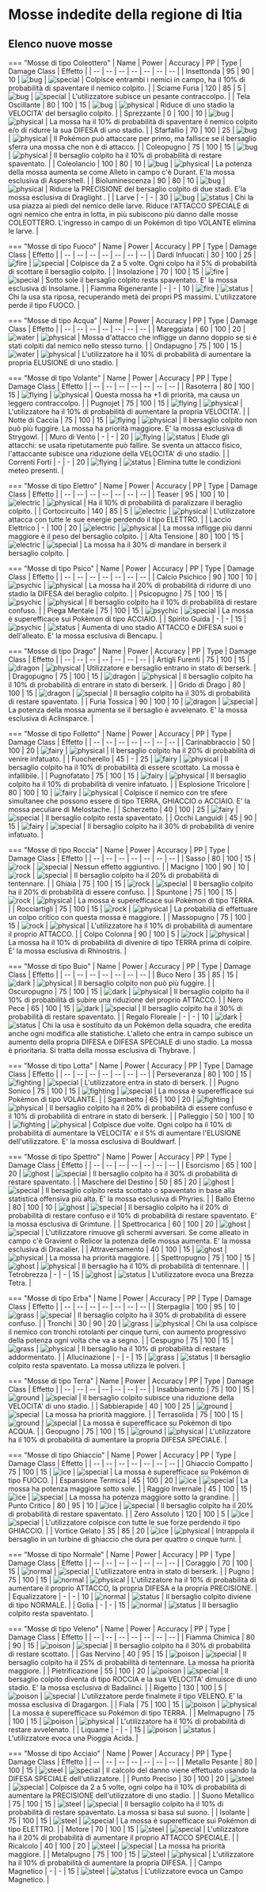 # Mosse indedite della regione di Itia

## Elenco nuove mosse

=== "Mosse di tipo Coleottero"
    | Name | Power | Accuracy | PP | Type | Damage Class | Effetto |
        | -- | -- | -- | -- | -- | -- | -- |
        	| Insettonda | 95 | 90 | 10 | ![bug](img/types/bug.png) | ![special](img/types/special.png) | Colpisce entrambi i nemici in campo,  ha il 10% di probabilità di spaventare il nemico colpito. |
    | Sciame Furia | 120 | 85 | 5 | ![bug](img/types/bug.png) | ![special](img/types/special.png) | L'utilizzatore subisce un pesante contraccolpo. |
	| Tela Oscillante | 80 | 100 | 15 | ![bug](img/types/bug.png) | ![physical](img/types/physical.png) | Riduce di uno stadio la VELOCITA' del bersaglio colpito.  |
	| Sprezzante | 0 | 100 | 10 | ![bug](img/types/bug.png) | ![physical](img/types/physical.png) | La mossa ha il 10% di probabilità di spaventare il nemico colpito e/o di ridurre la sua DIFESA di uno stadio. |
	| Sfarfallio | 70 | 100 | 25 | ![bug](img/types/bug.png) | ![physical](img/types/physical.png) | Il Pokémon può attaccare per primo, ma fallisce se il bersaglio sferra una mossa che non è di attacco. |
    | Coleopugno | 75 | 100 | 15 | ![bug](img/types/bug.png) | ![physical](img/types/physical.png) | Il bersaglio colpito ha il 10% di probabilità di restare spaventato. |
    | Coleolancio | 100 | 80 | 10 | ![bug](img/types/bug.png) | ![physical](img/types/physical.png) | La potenza della mossa aumenta se come Alleto in campo c'è Durant. E'la mossa esclusiva di Aspershell. |
    | Bioluminescenza | 90 | 80 | 10 | ![bug](img/types/bug.png) | ![physical](img/types/physical.png) | Riduce la PRECISIONE del bersaglio colpito di due stadi. E'la mossa esclusiva di Draglight . |
	| Larve | - | - | 30 | ![bug](img/types/bug.png) | ![status](img/types/status.png) | Chi la usa piazza ai piedi del nemico delle larve. Riduce l'ATTACCO SPECIALE di ogni nemico che entra in lotta, in più subiscono più danno dalle mosse COLEOTTERO. L'ingresso in campo di un Pokémon di tipo VOLANTE elimina le larve. |
    
        

=== "Mosse di tipo Fuoco"
    | Name | Power | Accuracy | PP | Type | Damage Class | Effetto |
        | -- | -- | -- | -- | -- | -- | -- |
        	| Dardi Infuocati | 30 | 100 | 25 | ![fire](img/types/fire.png) | ![special](img/types/special.png) | Colpisce da 2 a 5 volte. Ogni colpo ha il 5% di probabilità di scottare il bersaglio colpito. |
	| Insolazione | 70 | 100 | 15 | ![fire](img/types/fire.png) | ![special](img/types/special.png) | Sotto sole il bersaglio colpito resta spaventato. E' la mossa esclusiva di Insolame. |
    | Fiamma Rigenerante | - | - | 10 | ![fire](img/types/fire.png) | ![status](img/types/status.png) | Chi la usa sta riposa, recuperando metà dei propri PS massimi. L'utilizzatore perde il tipo FUOCO. |
    
        

=== "Mosse di tipo Acqua"
    | Name | Power | Accuracy | PP | Type | Damage Class | Effetto |
        | -- | -- | -- | -- | -- | -- | -- |
        	| Mareggiata | 60 | 100 | 20 | ![water](img/types/water.png) | ![physical](img/types/physical.png) | Mossa d'attacco che infligge un danno doppio se si è stati colpiti dal nemico nello stesso turno. |
    | Ondapugno | 75 | 100 | 15 | ![water](img/types/water.png) | ![physical](img/types/physical.png) | L'utilizzatore ha il 10% di probabilità di aumentare la propria ELUSIONE di uno stadio. |
    
        

=== "Mosse di tipo Volante"
    | Name | Power | Accuracy | PP | Type | Damage Class | Effetto |
        | -- | -- | -- | -- | -- | -- | -- |
        	| Rasoterra | 80 | 100 | 15 | ![flying](img/types/flying.png) | ![physical](img/types/physical.png) | Questa mossa ha +1 di priorità, ma causa un leggero contraccolpo. |
	| Pugnojet | 75 | 100 | 15 | ![flying](img/types/flying.png) | ![physical](img/types/physical.png) | L'utilizzatore ha il 10% di probabilità di aumentare la propria VELOCITA'. |
    | Notte di Caccia | 75 | 100 | 15 | ![flying](img/types/flying.png) | ![physical](img/types/physical.png) | Il bersaglio colpito non può più fuggire. La mossa ha priorità maggiore. E' la mossa esclusiva di Strygowl. |
    | Muro di Vento | - | - | 20 | ![flying](img/types/flying.png) | ![status](img/types/status.png) | Elude gli attacchi: se usata ripetutamente può fallire. Se sventa un attacco fisico, l'attaccante subisce una riduzione della VELOCITA' di uno stadio. |
    | Correnti Forti | - | - | 20 | ![flying](img/types/flying.png) | ![status](img/types/status.png) | Elimina tutte le condizioni meteo presenti. |
    
        

=== "Mosse di tipo Elettro"
    | Name | Power | Accuracy | PP | Type | Damage Class | Effetto |
        | -- | -- | -- | -- | -- | -- | -- |
        	| Teaser | 95 | 100 | 10 | ![electric](img/types/electric.png) | ![physical](img/types/physical.png) | Ha il 10% di probabilità di paralizzare il beraglio colpito. |
    | Cortocircuito | 140 | 85 | 5 | ![electric](img/types/electric.png) | ![physical](img/types/physical.png) | L'utilizzatore attacca con tutte le sue energie perdendo il tipo ELETTRO. |
    | Laccio Elettrico | - | 100 | 20 | ![electric](img/types/electric.png) | ![physical](img/types/physical.png) | La mossa infligge più danni maggiore è il peso del bersaglio colpito. |
	| Alta Tensione | 80 | 100 | 15 | ![electric](img/types/electric.png) | ![special](img/types/special.png) | La mossa ha il 30% di mandare in berserk il bersaglio colpito. |
    
        

=== "Mosse di tipo Psico"
    | Name | Power | Accuracy | PP | Type | Damage Class | Effetto |
        | -- | -- | -- | -- | -- | -- | -- |
        	| Calcio Psichico | 90 | 100 | 10 | ![psychic](img/types/psychic.png) | ![physical](img/types/physical.png) | La mossa ha il 20% di probabilità di ridurre di uno stadio la DIFESA del beraglio colpito. |
	| Psicopugno | 75 | 100 | 15 | ![psychic](img/types/psychic.png) | ![physical](img/types/physical.png) | Il bersaglio colpito ha il 10% di probabilità di restare confuso. |
    | Piega Mentale | 75 | 100 | 15 | ![psychic](img/types/psychic.png) | ![special](img/types/special.png) | La mossa è superefficace sui Pokèmon di tipo ACCIAIO. |
    | Spirito Guida | - | - | 15 | ![psychic](img/types/psychic.png) | ![status](img/types/status.png) | Aumenta di uno stadio ATTACCO e DIFESA suoi e dell'alleato. E' la mossa esclusiva di Bencapu. |
    
        

=== "Mosse di tipo Drago"
    | Name | Power | Accuracy | PP | Type | Damage Class | Effetto |
        | -- | -- | -- | -- | -- | -- | -- |
        	| Artigli Furenti | 75 | 100 | 15 | ![dragon](img/types/dragon.png) | ![physical](img/types/physical.png) | Utilizzatore e bersaglio entrano in stato di berserk. |
    | Dragopugno | 75 | 100 | 15 | ![dragon](img/types/dragon.png) | ![physical](img/types/physical.png) | Il bersaglio colpito ha il 10% di probabilità di entrare in stato di berserk. |
    | Grido di Drago | 80 | 100 | 15 | ![dragon](img/types/dragon.png) | ![special](img/types/special.png) | Il bersaglio colpito ha il 30% di probabilità di restare spaventato. |
    | Furia Tossica | 90 | 100 | 10 | ![dragon](img/types/dragon.png) | ![special](img/types/special.png) | La potenza della mossa aumenta se il bersaglio è avvelenato. E' la mossa esclusiva di Aclinsparce. |
    
        

=== "Mosse di tipo Folletto"
    | Name | Power | Accuracy | PP | Type | Damage Class | Effetto |
        | -- | -- | -- | -- | -- | -- | -- |
        	| Carinabbraccio | 50 | 100 | 20 | ![fairy](img/types/fairy.png) | ![physical](img/types/physical.png) | Il bersaglio colpito ha il 20% di probabilità di venire infatuato. |
    | Fuocherello | 45 | - | 25 | ![fairy](img/types/fairy.png) | ![physical](img/types/physical.png) | Il bersaglio colpito ha il 10% di probabilità di essere scottato. La mossa è infallibile. |
	| Pugnofatato | 75 | 100 | 15 | ![fairy](img/types/fairy.png) | ![physical](img/types/physical.png) | Il bersaglio colpito ha il 10% di probabilità di venire infatuato. |
    | Esplosione Tricolore | 80 | 100 | 10 | ![fairy](img/types/fairy.png) | ![physical](img/types/physical.png) | Colpisce il nemico con tre sfere simultanee che possono essere di tipo TERRA, GHIACCIO o ACCIAIO. E' la mossa peculiare di Melostache. |
    | Scherzetto | 40 | 100 | 25 | ![fairy](img/types/fairy.png) | ![special](img/types/special.png) | Il bersaglio colpito resta spaventato. |
    | Occhi Languidi | 45 | 90 | 15 | ![fairy](img/types/fairy.png) | ![special](img/types/special.png) | Il bersaglio colpito ha il 30% di probabilità di venire infatuato. |
    
        

=== "Mosse di tipo Roccia"
    | Name | Power | Accuracy | PP | Type | Damage Class | Effetto |
        | -- | -- | -- | -- | -- | -- | -- |
        	| Sasso | 80 | 100 | 15 | ![rock](img/types/rock.png) | ![special](img/types/special.png) | Nessun effetto aggiuntivo. |
    | Macigno | 100 | 90 | 10 | ![rock](img/types/rock.png) | ![special](img/types/special.png) | Il bersaglio colpito ha il 20% di probabilità di tentennare. |
    | Ghiaia | 75 | 100 | 15 | ![rock](img/types/rock.png) | ![special](img/types/special.png) | Il bersaglio colpito ha il 20% di probabilità di essere confuso. |
    | Spuntone | 75 | 100 | 15 | ![rock](img/types/rock.png) | ![physical](img/types/physical.png) | La mossa è superefficace sui Pokèmon di tipo TERRA. |
    | Rocciartigli | 75 | 100 | 15 | ![rock](img/types/rock.png) | ![physical](img/types/physical.png) | La probabilià di effettuare un colpo critico con questa mossa è maggiore. |
    | Massopugno | 75 | 100 | 15 | ![rock](img/types/rock.png) | ![physical](img/types/physical.png) | L'utilizzatore ha il 10% di probabilità di aumentare il proprio ATTACCO. |
    | Colpo Colonna | 90 | 100 | 5 | ![rock](img/types/rock.png) | ![physical](img/types/physical.png) | La mossa ha il 10% di probabilità di divenire di tipo TERRA prima di colpire. E' la mossa esclusiva di Rhinostris. |
    
        

=== "Mosse di tipo Buio"
    | Name | Power | Accuracy | PP | Type | Damage Class | Effetto |
        | -- | -- | -- | -- | -- | -- | -- |
        	| Buco Nero | 35 | 85 | 15 | ![dark](img/types/dark.png) | ![physical](img/types/physical.png) | Il bersaglio colpito non può più fuggire. |
    | Oscuropugno | 75 | 100 | 15 | ![dark](img/types/dark.png) | ![physical](img/types/physical.png) | Il bersaglio colpito ha il 10% di probabilità di subire una riduzione del proprio ATTACCO. |
    | Nero Pece | 65 | 100 | 15 | ![dark](img/types/dark.png) | ![special](img/types/special.png) | Il bersaglio colpito ha il 30% di probabilità di restare spaventato. |
    | Regalo Floreale | - | - | 10 | ![dark](img/types/dark.png) | ![status](img/types/status.png) | Chi la usa è sostituito da un Pokémon della squadra, che eredita anche ogni modifica alle statistiche. L'alleto che entra in campo subisce un aumento della propria DIFESA e DIFESA SPECIALE di uno stadio. La mossa è prioritaria. Si tratta della mossa esclusiva di Thybrave. |
    
        

=== "Mosse di tipo Lotta"
    | Name | Power | Accuracy | PP | Type | Damage Class | Effetto |
        | -- | -- | -- | -- | -- | -- | -- |
        	| Perseveranza | 80 | 100 | 15 | ![fighting](img/types/fighting.png) | ![special](img/types/special.png) | L'utilizzatore entra in stato di berserk. |
    | Pugno Sonico | 75 | 100 | 15 | ![fighting](img/types/fighting.png) | ![special](img/types/special.png) | La mossa è superefficace sui Pokèmon di tipo VOLANTE. |
    | Sgambetto | 65 | 100 | 20 | ![fighting](img/types/fighting.png) | ![physical](img/types/physical.png) | Il bersaglio colpito ha il 20% di probabilità di essere confuso e il 10% di probabilità di entrare in stato di berserk. |
    | Palleggio | 50 | 100 | 10 | ![fighting](img/types/fighting.png) | ![physical](img/types/physical.png) | Colpisce due volte. Ogni colpo ha il 10% di probabilità di aumentare la VELOCITA' e il 5% di aumentare l'ELUSIONE dell'utilizzatore. E' la mossa esclusiva di Bouldwarf. |
    
        

=== "Mosse di tipo Spettro"
    | Name | Power | Accuracy | PP | Type | Damage Class | Effetto |
        | -- | -- | -- | -- | -- | -- | -- |
        	| Esorcismo | 65 | 100 | 20 | ![ghost](img/types/ghost.png) | ![special](img/types/special.png) | Il bersaglio colpito ha il 30% di probabilità di restare spaventato. |
    | Maschere del Destino | 50 | 85 | 20 | ![ghost](img/types/ghost.png) | ![special](img/types/special.png) | Il bersaglio colpito resta scottato o spaventato in base alla statistica offensiva più alta. E' la mossa esclusiva di Phyries. |
    | Ballo Eterno | 80 | 100 | 10 | ![ghost](img/types/ghost.png) | ![special](img/types/special.png) | Il bersaglio colpito ha il 20% di probabilità di restare confuso e il 10% di probabilità di restare spaventato. E' la mossa esclusiva di Grimtune. |
    | Spettrocarica | 60 | 100 | 20 | ![ghost](img/types/ghost.png) | ![special](img/types/special.png) | L'utilizzatore rimuove gli schermi avversari. Se come alleato in campo c'è Gravient o Relicor la potenza delle mossa aumenta. E' la mossa esclusiva di Dracalier. |
    | Attraversamento | 40 | 100 | 15 | ![ghost](img/types/ghost.png) | ![physical](img/types/physical.png) | La mossa ha priorità maggiore. |
    | Spettropugno | 75 | 100 | 15 | ![ghost](img/types/ghost.png) | ![physical](img/types/physical.png) | Il bersaglio ha il 10% di probabilità di tentennare. |
	| Tetrobrezza | - | - | 15 | ![ghost](img/types/ghost.png) | ![status](img/types/status.png) | L'utilizzatore evoca una Brezza Tetra. |
    
        

=== "Mosse di tipo Erba"
    | Name | Power | Accuracy | PP | Type | Damage Class | Effetto |
        | -- | -- | -- | -- | -- | -- | -- |
        	| Sterpaglia | 100 | 95 | 10 | ![grass](img/types/grass.png) | ![special](img/types/special.png) | Il bersaglio colpito ha il 30% di probabilità di essere confuso. |
    | Tronchi | 30 | 90 | 20 | ![grass](img/types/grass.png) | ![physical](img/types/physical.png) | Chi la usa colpisce il nemico con tronchi rotolanti per cinque turni, con aumento progressivo della potenza ogni volta che va a segno. |
    | Cespugno | 75 | 100 | 15 | ![grass](img/types/grass.png) | ![physical](img/types/physical.png) | Il bersaglio ha il 10% di probabilità di restare addormentato. |
    | Allucinazione | - | - | 15 | ![grass](img/types/grass.png) | ![status](img/types/status.png) | Il bersaglio colpito resta spaventato. La mossa utilizza le polveri. |
    
        

=== "Mosse di tipo Terra"
    | Name | Power | Accuracy | PP | Type | Damage Class | Effetto |
        | -- | -- | -- | -- | -- | -- | -- |
        	| Insabbiamento | 75 | 100 | 15 | ![ground](img/types/ground.png) | ![special](img/types/special.png) | Il bersaglio colpito subisce una riduzione della VELOCITA' di uno stadio. |
    | Sabbierapide | 40 | 100 | 25 | ![ground](img/types/ground.png) | ![special](img/types/special.png) | La mossa ha priorità maggiore. |
    | Terrasolida | 75 | 100 | 15 | ![ground](img/types/ground.png) | ![special](img/types/special.png) | La mossa è superefficace su Pokémon di tipo ACQUA. |
    | Geopugno | 75 | 100 | 15 | ![ground](img/types/ground.png) | ![physical](img/types/physical.png) | L'utilizzatore ha il 10% di probabilità di aumentare la propria DIFESA SPECIALE. |
    
        

=== "Mosse di tipo Ghiaccio"
    | Name | Power | Accuracy | PP | Type | Damage Class | Effetto |
        | -- | -- | -- | -- | -- | -- | -- |
        	| Ghiaccio Compatto | 75 | 100 | 15 | ![ice](img/types/ice.png) | ![special](img/types/special.png) | La mossa è superefficace su Pokémon di tipo FUOCO. |
    | Espansione Termica | 45 | 100 | 20 | ![ice](img/types/ice.png) | ![special](img/types/special.png) | La mossa ha potenza maggiore sotto sole. |
    | Raggio Invernale | 45 | 100 | 15 | ![ice](img/types/ice.png) | ![special](img/types/special.png) | La mossa ha potenza maggiore sotto la grandine. |
    | Punto Critico | 80 | 95 | 10 | ![ice](img/types/ice.png) | ![special](img/types/special.png) | Il bersaglio colpito ha il 20% di probabilità di restare spaventato. |
    | Zero Assoluto | 120 | 100 | 5 | ![ice](img/types/ice.png) | ![special](img/types/special.png) | L'utilizzatore colpisce con tutte le sue forze perdendo il tipo GHIACCIO. |
    | Vortice Gelato | 35 | 85 | 20 | ![ice](img/types/ice.png) | ![physical](img/types/physical.png) | Intrappola il bersaglio in un turbine di ghiaccio che dura per quattro o cinque turni. |
    
        

=== "Mosse di tipo Normale"
    | Name | Power | Accuracy | PP | Type | Damage Class | Effetto |
        | -- | -- | -- | -- | -- | -- | -- |
        	| Coraggio | 70 | 100 | 15 | ![normal](img/types/normal.png) | ![special](img/types/special.png) | L'utilizzatore entra in stato di berserk. |
    | Pugno | 75 | 100 | 15 | ![normal](img/types/normal.png) | ![physical](img/types/physical.png) | L'utilizzatore ha il 10% di probabilità di aumentare il proprio ATTACCO, la propria DIFESA e la propria PRECISIONE. |
    | Equalizzatore | - | - | 10 | ![normal](img/types/normal.png) | ![status](img/types/status.png) | Il bersaglio colpito diviene di tipo NORMALE. |
    | Golia | - | - | 15 | ![normal](img/types/normal.png) | ![status](img/types/status.png) | Il bersaglio colpito resta spaventato. |
    
        

=== "Mosse di tipo Veleno"
    | Name | Power | Accuracy | PP | Type | Damage Class | Effetto |
        | -- | -- | -- | -- | -- | -- | -- |
        	| Fiamma Chimica | 80 | 90 | 15 | ![poison](img/types/poison.png) | ![special](img/types/special.png) | Il bersaglio colpito ha il 30% di probabilità di restare scottato. |
    | Gas Nervino | 40 | 95 | 15 | ![poison](img/types/poison.png) | ![special](img/types/special.png) | Il bersaglio colpito ha il 25% di probabilità di tentennare. La mossa ha priorità maggiore. |
    | Pietrificazione | 55 | 100 | 20 | ![poison](img/types/poison.png) | ![special](img/types/special.png) | Il bersaglio colpito diventa di tipo ROCCIA e la sua VELOCITA' dimuisce di uno stadio. E' la mossa esclusiva di Badalinci. |
    | Rigetto | 130 | 100 | 5 | ![poison](img/types/poison.png) | ![special](img/types/special.png) | L'utilizzatore perde finalmete il tipo VELENO. E' la mossa esclusiva di Dragargon. |
    | Fiala | 75 | 100 | 15 | ![poison](img/types/poison.png) | ![physical](img/types/physical.png) | La mossa è superefficace su Pokémon di tipo TERRA. |
    | Melmapugno | 75 | 100 | 15 | ![poison](img/types/poison.png) | ![physical](img/types/physical.png) | L'utilizzatore ha il 10% di probabilità di restare avvelenato. |
    | Liquame | - | - | 15 | ![poison](img/types/poison.png) | ![status](img/types/status.png) | L'utilizzatore evoca una Pioggia Acida. |
    
        

=== "Mosse di tipo Acciaio"
    | Name | Power | Accuracy | PP | Type | Damage Class | Effetto |
        | -- | -- | -- | -- | -- | -- | -- |
        	| Metallo Pesante | 80 | 100 | 15 | ![steel](img/types/steel.png) | ![special](img/types/special.png) | Il calcolo del danno viene effettuato usando la DIFESA SPECIALE dell'utilizzatore. |
    | Punto Preciso | 30 | 100 | 20 | ![steel](img/types/steel.png) | ![special](img/types/special.png) | Colpisce da 2 a 5 volte, ogni colpo ha il 10% di probabilità di aumentare la PRECISIONE dell'utilizzatore di uno stadio. |
    | Suono Metallico | 75 | 100 | 15 | ![steel](img/types/steel.png) | ![special](img/types/special.png) | Il bersaglio colpito ha il 10% di probabilità di restare spaventato. La mossa si basa sul suono. |
    | Isolante | 75 | 100 | 15 | ![steel](img/types/steel.png) | ![special](img/types/special.png) | La mossa è superefficace sui Pokémon di tipo ELETTRO. |
    | Motore | 70 | 100 | 15 | ![steel](img/types/steel.png) | ![special](img/types/special.png) | L'utilizzatore ha il 20% di probabilità di aumentare il proprio ATTACCO SPECIALE. |
    | Ricalcolo | 40 | 100 | 20 | ![steel](img/types/steel.png) | ![special](img/types/special.png) | La mossa ha priorità maggiore. |
    | Metalpugno | 75 | 100 | 15 | ![steel](img/types/steel.png) | ![physical](img/types/physical.png) | L'utilizzatore ha il 10% di probabilità di aumentare la propria DIFESA. |
    | Campo Magnetico | - | - | 15 | ![steel](img/types/steel.png) | ![status](img/types/status.png) | L'utilizzatore evoca un Campo Magnetico. |